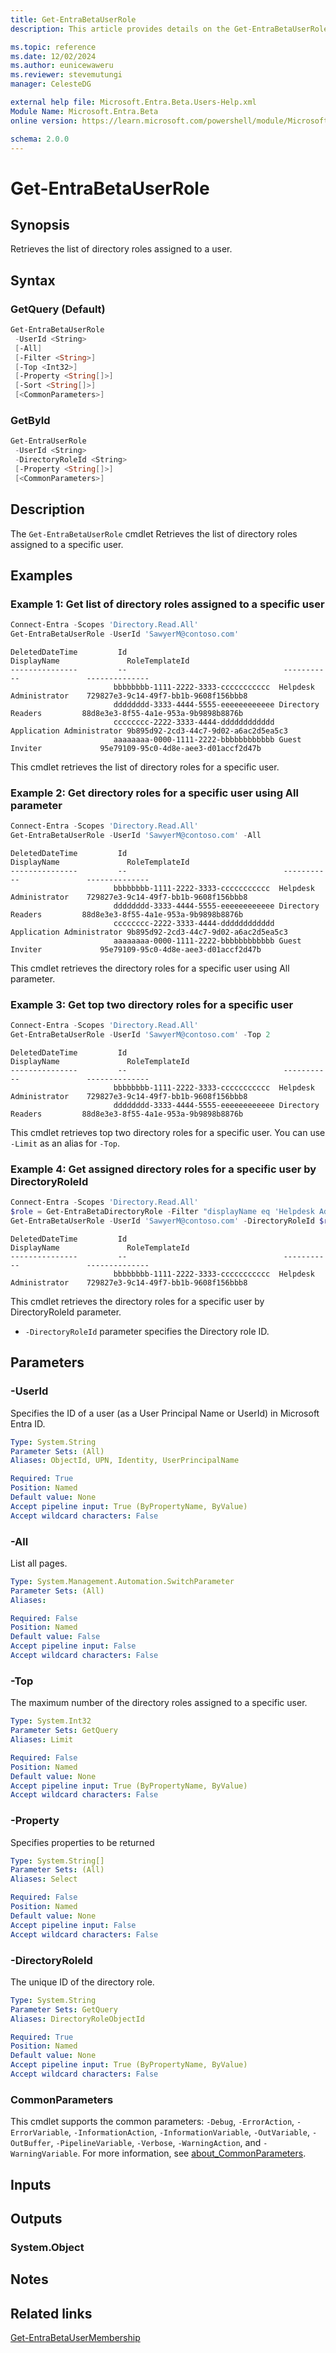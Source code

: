 ```yaml
---
title: Get-EntraBetaUserRole
description: This article provides details on the Get-EntraBetaUserRole command.

ms.topic: reference
ms.date: 12/02/2024
ms.author: eunicewaweru
ms.reviewer: stevemutungi
manager: CelesteDG

external help file: Microsoft.Entra.Beta.Users-Help.xml
Module Name: Microsoft.Entra.Beta
online version: https://learn.microsoft.com/powershell/module/Microsoft.Entra.Beta/Get-EntraBetaUserRole

schema: 2.0.0
---
```


# Get-EntraBetaUserRole

## Synopsis

Retrieves the list of directory roles assigned to a user.

## Syntax

### GetQuery (Default)

```powershell
Get-EntraBetaUserRole
 -UserId <String>
 [-All]
 [-Filter <String>]
 [-Top <Int32>]
 [-Property <String[]>]
 [-Sort <String[]>]
 [<CommonParameters>]
```

### GetById

```powershell
Get-EntraUserRole
 -UserId <String>
 -DirectoryRoleId <String>
 [-Property <String[]>]
 [<CommonParameters>]
```

## Description

The `Get-EntraBetaUserRole` cmdlet Retrieves the list of directory roles assigned to a specific user.

## Examples

### Example 1: Get list of directory roles assigned to a specific user

```powershell
Connect-Entra -Scopes 'Directory.Read.All'
Get-EntraBetaUserRole -UserId 'SawyerM@contoso.com'
```

```Output
DeletedDateTime         Id                                   DisplayName               RoleTemplateId
---------------         --                                   -----------               --------------
                       bbbbbbbb-1111-2222-3333-ccccccccccc  Helpdesk Administrator    729827e3-9c14-49f7-bb1b-9608f156bbb8
                       dddddddd-3333-4444-5555-eeeeeeeeeeee Directory Readers         88d8e3e3-8f55-4a1e-953a-9b9898b8876b
                       cccccccc-2222-3333-4444-dddddddddddd Application Administrator 9b895d92-2cd3-44c7-9d02-a6ac2d5ea5c3
                       aaaaaaaa-0000-1111-2222-bbbbbbbbbbbb Guest Inviter             95e79109-95c0-4d8e-aee3-d01accf2d47b
```

This cmdlet retrieves the list of directory roles for a specific user.

### Example 2: Get directory roles for a specific user using All parameter

```powershell
Connect-Entra -Scopes 'Directory.Read.All'
Get-EntraBetaUserRole -UserId 'SawyerM@contoso.com' -All
```

```Output
DeletedDateTime         Id                                   DisplayName               RoleTemplateId
---------------         --                                   -----------               --------------
                       bbbbbbbb-1111-2222-3333-ccccccccccc  Helpdesk Administrator    729827e3-9c14-49f7-bb1b-9608f156bbb8
                       dddddddd-3333-4444-5555-eeeeeeeeeeee Directory Readers         88d8e3e3-8f55-4a1e-953a-9b9898b8876b
                       cccccccc-2222-3333-4444-dddddddddddd Application Administrator 9b895d92-2cd3-44c7-9d02-a6ac2d5ea5c3
                       aaaaaaaa-0000-1111-2222-bbbbbbbbbbbb Guest Inviter             95e79109-95c0-4d8e-aee3-d01accf2d47b
```

This cmdlet retrieves the directory roles for a specific user using All parameter.

### Example 3: Get top two directory roles for a specific user

```powershell
Connect-Entra -Scopes 'Directory.Read.All'
Get-EntraBetaUserRole -UserId 'SawyerM@contoso.com' -Top 2
```

```Output
DeletedDateTime         Id                                   DisplayName               RoleTemplateId
---------------         --                                   -----------               --------------
                       bbbbbbbb-1111-2222-3333-ccccccccccc  Helpdesk Administrator    729827e3-9c14-49f7-bb1b-9608f156bbb8
                       dddddddd-3333-4444-5555-eeeeeeeeeeee Directory Readers         88d8e3e3-8f55-4a1e-953a-9b9898b8876b
```

This cmdlet retrieves top two directory roles for a specific user. You can use `-Limit` as an alias for `-Top`.

### Example 4: Get assigned directory roles for a specific user by DirectoryRoleId

```powershell
Connect-Entra -Scopes 'Directory.Read.All'
$role = Get-EntraBetaDirectoryRole -Filter "displayName eq 'Helpdesk Administrator'"
Get-EntraBetaUserRole -UserId 'SawyerM@contoso.com' -DirectoryRoleId $role.Id
```

```Output
DeletedDateTime         Id                                   DisplayName               RoleTemplateId
---------------         --                                   -----------               --------------
                       bbbbbbbb-1111-2222-3333-ccccccccccc  Helpdesk Administrator    729827e3-9c14-49f7-bb1b-9608f156bbb8
```

This cmdlet retrieves the directory roles for a specific user by DirectoryRoleId parameter.

- `-DirectoryRoleId` parameter specifies the Directory role ID.

## Parameters

### -UserId

Specifies the ID of a user (as a User Principal Name or UserId) in Microsoft Entra ID.

```yaml
Type: System.String
Parameter Sets: (All)
Aliases: ObjectId, UPN, Identity, UserPrincipalName

Required: True
Position: Named
Default value: None
Accept pipeline input: True (ByPropertyName, ByValue)
Accept wildcard characters: False
```

### -All

List all pages.

```yaml
Type: System.Management.Automation.SwitchParameter
Parameter Sets: (All)
Aliases:

Required: False
Position: Named
Default value: False
Accept pipeline input: False
Accept wildcard characters: False
```

### -Top

The maximum number of the directory roles assigned to a specific user.

```yaml
Type: System.Int32
Parameter Sets: GetQuery
Aliases: Limit

Required: False
Position: Named
Default value: None
Accept pipeline input: True (ByPropertyName, ByValue)
Accept wildcard characters: False
```

### -Property

Specifies properties to be returned

```yaml
Type: System.String[]
Parameter Sets: (All)
Aliases: Select

Required: False
Position: Named
Default value: None
Accept pipeline input: False
Accept wildcard characters: False
```

### -DirectoryRoleId

The unique ID of the directory role.

```yaml
Type: System.String
Parameter Sets: GetQuery
Aliases: DirectoryRoleObjectId

Required: True
Position: Named
Default value: None
Accept pipeline input: True (ByPropertyName, ByValue)
Accept wildcard characters: False
```

### CommonParameters

This cmdlet supports the common parameters: `-Debug`, `-ErrorAction`, `-ErrorVariable`, `-InformationAction`, `-InformationVariable`, `-OutVariable`, `-OutBuffer`, `-PipelineVariable`, `-Verbose`, `-WarningAction`, and `-WarningVariable`. For more information, see [about_CommonParameters](https://go.microsoft.com/fwlink/?LinkID=113216).

## Inputs

## Outputs

### System.Object

## Notes

## Related links

[Get-EntraBetaUserMembership](Get-EntraBetaUserMembership.md)
